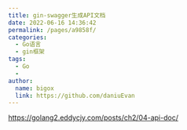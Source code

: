 ```yaml
---
title: gin-swagger生成API文档
date: 2022-06-16 14:36:42
permalink: /pages/a9858f/
categories:
  - Go语言
  - gin框架
tags:
  - Go
  - 
author: 
  name: bigox
  link: https://github.com/daniuEvan
---
```

https://golang2.eddycjy.com/posts/ch2/04-api-doc/
